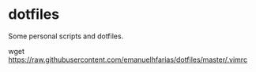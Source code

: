dotfiles
========
Some personal scripts and dotfiles.

wget https://raw.githubusercontent.com/emanuelhfarias/dotfiles/master/.vimrc
